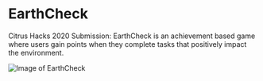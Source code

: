 # EarthCheck
Citrus Hacks 2020 Submission: EarthCheck is an achievement based game where users gain points when they complete tasks that positively impact the environment.

![Image of EarthCheck](https://github.com/justnguyen1/EarthCheck/blob/master/assets/earthcheck.png)
